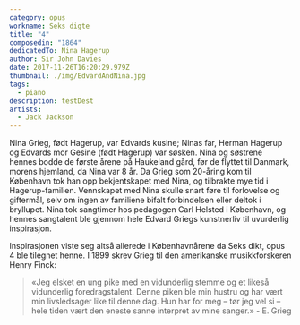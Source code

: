 ```yaml
---
category: opus
workname: Seks digte
title: "4"
composedin: "1864"
dedicatedTo: Nina Hagerup
author: Sir John Davies
date: 2017-11-26T16:20:29.979Z
thumbnail: ./img/EdvardAndNina.jpg
tags:
  - piano
description: testDest
artists:
  - Jack Jackson
---
```

Nina Grieg, født Hagerup, var Edvards kusine; Ninas far, Herman Hagerup og Edvards mor Gesine (født Hagerup) var søsken. Nina og søstrene hennes bodde de første årene på Haukeland gård, før de flyttet til Danmark, morens hjemland, da Nina var 8 år. Da Grieg som 20-åring kom til København tok han opp bekjentskapet med Nina, og tilbrakte mye tid i Hagerup-familien. Vennskapet med Nina skulle snart føre til forlovelse og giftermål, selv om ingen av familiene bifalt forbindelsen eller deltok i bryllupet. Nina tok sangtimer hos pedagogen Carl Helsted i København, og hennes sangtalent ble gjennom hele Edvard Griegs kunstnerliv til uvurderlig inspirasjon.  

Inspirasjonen viste seg altså allerede i Københavnårene da Seks dikt, opus 4 ble tilegnet henne. I 1899 skrev Grieg til den amerikanske musikkforskeren Henry Finck:

>   «Jeg elsket en ung pike med en vidunderlig stemme og et likeså vidunderlig foredragstalent. Denne piken ble min hustru og har vært min livsledsager like til denne dag. Hun har for meg – tør jeg vel si – hele tiden vært den eneste sanne interpret av mine sanger.» - E. Grieg
